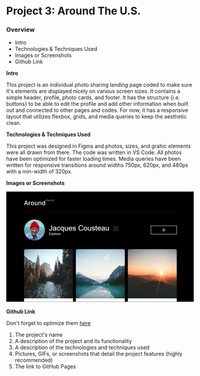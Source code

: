 # Project 3: Around The U.S.

### Overview

- Intro
- Technologies & Techniques Used
- Images or Screenshots
- Github Link

**Intro**

This project is an individual photo sharing landing page coded to make sure it's elements are displayed nicely on various screen sizes. It contains a simple header, profile, photo cards, and footer. It has the structure {i.e. buttons} to be able to edit the profile and add other information when built out and connected to other pages and codes. For now, it has a responsive layout that utilizes flexbox, grids, and media queries to keep the aesthetic clean.

**Technologies & Techniques Used**

This project was designed in Figma and photos, sizes, and grahic elements were all drawn from there. The code was written in VS Code. All photos have been optimized for faster loading times. Media queries have been written for responsive transitions around widths 750px, 620px, and 480px with a min-width of 320px.

**Images or Screenshots**

![Alt text](SiteScreenshot.png)

**Github Link**

Don't forget to optimize them [here](https://tinypng.com/)

1. The project's name
2. A description of the project and its functionality
3. A description of the technologies and techniques used
4. Pictures, GIFs, or screenshots that detail the project features (highly
   recommended)
5. The link to GitHub Pages
